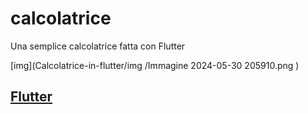 # calcolatrice

Una semplice calcolatrice fatta con Flutter

[img](Calcolatrice-in-flutter/img
/Immagine 2024-05-30 205910.png
)

## [Flutter](https://flutter.dev/)

